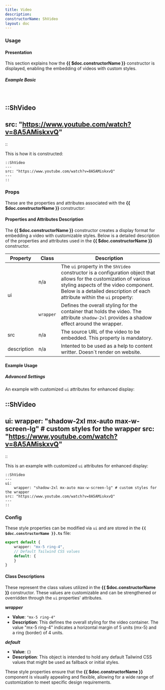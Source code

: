 ```yaml
---
title: Video
description:
constructorName: ShVideo
layout: doc
---
```


### Usage

#### Presentation
This section explains how the <b>{{ $doc.constructorName }}</b> constructor is displayed, enabling the embedding of videos with custom styles.

##### Example Basic
</br>

::ShVideo
---
src: "https://www.youtube.com/watch?v=8A5AMiskxvQ"
---
::

This is how it is constructed:

```mdc
::ShVideo
---
src: "https://www.youtube.com/watch?v=8A5AMiskxvQ"
---
::
```

### Props
These are the properties and attributes associated with the <b>{{ $doc.constructorName }}</b> constructor:

#### Properties and Attributes Description
The <b>{{ $doc.constructorName }}</b> constructor creates a display format for embedding a video with customizable styles. Below is a detailed description of the properties and attributes used in the <b>{{ $doc.constructorName }}</b> constructor.

<table>
  <thead>
    <tr>
      <th>Property</th>
      <th>Class</th>
      <th>Description</th>
    </tr>
  </thead>
  <tbody>
    <tr>
      <td rowspan="2">ui</td>
      <td>n/a</td>
      <td>The <code>ui</code> property in the <code>ShVideo</code> constructor is a configuration object that allows for the customization of various styling aspects of the video component. Below is a detailed description of each attribute within the <code>ui</code> property:</td>
    </tr>
    <tr>
      <td><code>wrapper</code></td>
      <td>Defines the overall styling for the container that holds the video. The attribute <code>shadow-2xl</code> provides a shadow effect around the wrapper.</td>
    </tr>
    <tr>
      <td>src</td>
      <td>n/a</td>
      <td>The source URL of the video to be embedded. This property is mandatory.</td>
    </tr>
    <td>description</td>
      <td>n/a</td>
      <td>Intented to be used as a help to content writter. Doesn`t render on website.
    </td>
  </tbody>
</table>

#### Example Usage
##### Advanced Settings
An example with customized `ui` attributes for enhanced display:

::ShVideo
---
ui:
    wrapper: "shadow-2xl mx-auto max-w-screen-lg" # custom styles for the wrapper
src: "https://www.youtube.com/watch?v=8A5AMiskxvQ"
---
::

This is an example with customized `ui` attributes for enhanced display:

```mdc
::ShVideo
---
ui:
    wrapper: "shadow-2xl mx-auto max-w-screen-lg" # custom styles for the wrapper
src: "https://www.youtube.com/watch?v=8A5AMiskxvQ"
---
::
```

### Config
These style properties can be modified via `ui` and are stored in the <code><b>{{ $doc.constructorName }}</b><b>.ts</b></code> file:

```ts
export default {
    wrapper: "mx-5 ring-4",
    // Default Tailwind CSS values
    default: {
    }
}
```

#### Class Descriptions
These represent the class values utilized in the <b>{{ $doc.constructorName }}</b> constructor. These values are customizable and can be strengthened or overridden through the `ui` properties' attributes.

_**wrapper**_
*  **Value**: <code>"mx-5 ring-4"</code>
*  **Description**: This defines the overall styling for the video container. The value "mx-5 ring-4" indicates a horizontal margin of 5 units (mx-5) and a ring (border) of 4 units.

_**default**_
*  **Value**: <code>{}</code>
*  **Description**: This object is intended to hold any default Tailwind CSS values that might be used as fallback or initial styles.

These style properties ensure that the <b>{{ $doc.constructorName }}</b> component is visually appealing and flexible, allowing for a wide range of customization to meet specific design requirements.
